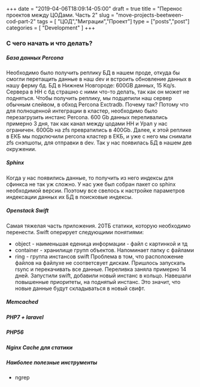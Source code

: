 +++
date = "2019-04-06T18:09:14-05:00"
draft = true
title = "Перенос проектов между ЦОДами. Часть 2"
slug = "move-projects-beetween-cod-part-2"
tags = [ "ЦОД","Миграции","Проект"]
type = ["posts","post"]
categories = [
    "Development"
]
+++
### С чего начать и что делать?
##### База данных Percona
Необходимо было получить реплику БД в нашем проде, откуда бы смогли перетащить данные в наш dev и встроить обновление данных в нашу ферму бд. БД в Нижнем Новгороде: 600GB данных, 15 Kq/s. Сервера в НН с бд страшно с ними что-то делать, так как он может не подняться. 
Чтобы получить реплику, мы подцепили наш сервер обычным слейвом, в обход Percona Exctradb. Почему так? Потому что для полноценной интеграции в кластер, необходимо было перезагрузить инстанс Percona. 
600 Gb данных переливались примерно 3 дня, так как канал между цодами НН и Урал у нас ограничен. 600Gb на zfs превратились в 400Gb. Далее, к этой реплике в ЕКБ мы подключили percona кластер в ЕКБ, и уже с него мы снимали zfs снэпшоты, для отправки в dev. Так у нас появилась БД в нашем дев окружении.
##### Sphinx
Когда у нас появились данные, то получить из него индексы для сфинкса не так уж сложно. У нас уже был собран пакет со sphinx необходимой версии. Поэтому все свелось к настройке параметров индексации данных их БД в поисковые индексы.
##### Openstack Swift
Самая тяжелая часть приложения. 20ТБ статики, которую необходимо перенести. 
Swift оперирует следующими понятиями: 
- object - наименьшая еденица информации - файл с картинкой и тд
- container - хранилище групп объектов. Напоминает папку с файлами
- ring - группа инстансов swift
Проблема в том, что расположение файлов на файлухе не соответсвует дискам. Пришлось запускать rsync и перекачивать все данные. Переливка заняла примерно 14 дней. 
Запустили swift, добавили новый инстанс в кольцо. Навешали повышенные приоритеты, на поднятый инстанс. Это значит, что новые данные будут складываться в новый свифт.
##### Memcached

##### PHP7 + laravel

##### PHP56

##### Nginx Cache для статики


##### Наиболее полезные инструменты
- ngrep






